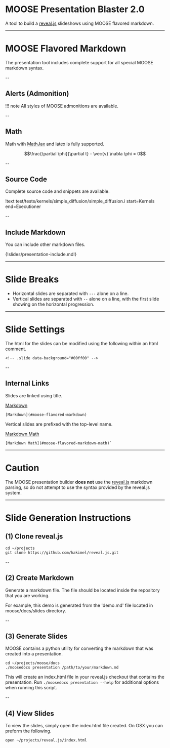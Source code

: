 # MOOSE Presentation Blaster 2.0

A tool to build a [reveal.js](http://lab.hakim.se/reveal-js/#/) slideshows using MOOSE flavored markdown.

---
# MOOSE Flavored Markdown

The presentation tool includes complete support for all special MOOSE markdown syntax.

--
## Alerts (Admonition)

!!! note
    All styles of MOOSE admonitions are available.

--
## Math
Math with [MathJax](https://www.mathjax.org/) and latex is fully supported.

$$\frac{\partial \phi}{\partial t} - \vec{v} \nabla \phi = 0$$

--

## Source Code
Complete source code and snippets are available.

!text test/tests/kernels/simple_diffusion/simple_diffusion.i start=Kernels end=Executioner

--
## Include Markdown
You can include other markdown files.

{!slides/presentation-include.md!}

---

# Slide Breaks

* Horizontal slides are separated with `---` alone on a line.
* Vertical slides are separated with `--` alone on a line, with the first slide showing on the horizontal progression.

---

# Slide Settings
<!-- .slide data-background="#00ff00" -->

The html for the slides can be modified using the following within an html comment.


`<!-- .slide data-background="#00ff00" -->`

--

## Internal Links
Slides are linked using title.

[Markdown](#moose-flavored-markdown)

    [Markdown](#moose-flavored-markdown)

Vertical slides are prefixed with the top-level name.

[Markdown Math](#moose-flavored-markdown-math)

    [Markdown Math](#moose-flavored-markdown-math)`

---
<!-- .slide data-background="#ff6700" -->

# Caution
The MOOSE presentation builder **does not** use the [reveal.js](http://lab.hakim.se/reveal-js/#/) markdown parsing, so do not attempt to use the syntax provided by the reveal.js system.

---
# Slide Generation Instructions

## (1) Clone reveal.js

```
cd ~/projects
git clone https://github.com/hakimel/reveal.js.git
```

--

## (2) Create Markdown

Generate a markdown file. The file should be located inside the
repository that you are working.

For example, this demo is generated from the 'demo.md' file located
in moose/docs/slides directory.

--

## (3) Generate Slides
MOOSE contains a python utility for converting the markdown that was created into
a presentation.

```
cd ~/projects/moose/docs
./moosedocs presentation /path/to/your/markdown.md
```

This will create an index.html file in your reveal.js checkout that contains the presentation. Run `./moosedocs presentation --help` for additional options when running this
script.

--

## (4) View Slides
To view the slides, simply open the index.html file created. On OSX you can preform the following.

```
open ~/projects/reveal.js/index.html
```
